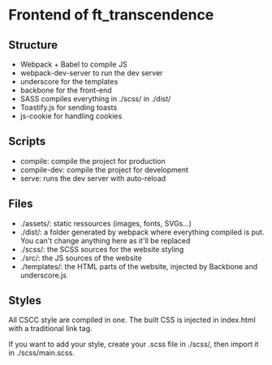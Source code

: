 # Frontend of ft_transcendence

## Structure
- Webpack + Babel to compile JS
- webpack-dev-server to run the dev server
- underscore for the templates
- backbone for the front-end
- SASS compiles everything in ./scss/ in ./dist/
- Toastify.js for sending toasts
- js-cookie for handling cookies

## Scripts
- compile: compile the project for production
- compile-dev: compile the project for development
- serve: runs the dev server with auto-reload

## Files
- ./assets/: static ressources (images, fonts, SVGs...)
- ./dist/: a folder generated by webpack where everything compiled is put. You can't change anything here as it'll be replaced
- ./scss/: the SCSS sources for the website styling
- ./src/: the JS sources of the website
- ./templates/: the HTML parts of the website, injected by Backbone and underscore.js

## Styles
All CSCC style are compiled in one. The built CSS is injected in index.html with a traditional link tag.

If you want to add your style, create your .scss file in ./scss/, then import it in ./scss/main.scss.
